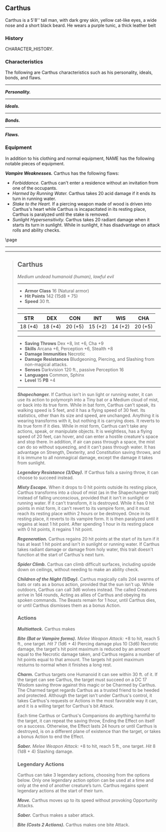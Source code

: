 ## Carthus
Carthus is a 5'8'' tall man, with dark grey skin, yellow cat-like eyes, a wide nose and a short black beard. He wears a purple tunic, a thick leather belt 

### History
CHARACTER_HISTORY.

### Characteristics
The following are Carthus characteristics such as his personality, ideals, bonds, and flaws.
___
***Personality.***

___
***Ideals.***

___
***Bonds.***

___
***Flaws.***

### Equipment
In addition to his clothing and normal equipment, NAME has the following notable pieces of equipment.

***Vampire Weaknesses.***
Carthus has the following flaws:
- *Forbiddance.* Carthus can't enter a residence without an invitation from one of the occupants.
- *Harmed by Running Water.* Carthus takes 20 acid damage if it ends its turn in running water.
- *Stake to the Heart.* If a piercing weapon made of wood is driven into Carthus's heart while Carthus is incapacitated in its resting place, Carthus is paralyzed until the stake is removed.
- *Sunlight Hypersensitivity.* Carthus takes 20 radiant damage when it starts its turn in sunlight. While in sunlight, it has disadvantage on attack rolls and ability checks.

\page

___
___
> ## Carthus
>*Medium undead humanoid (human), lawful evil*
> ___
> - **Armor Class** 16 (Natural armor)
> - **Hit Points** 142 (15d8 + 75)
> - **Speed** 30 ft.
>___
>|   STR   |   DEX   |   CON   |   INT   |   WIS   |   CHA   |
>|:-------:|:-------:|:-------:|:-------:|:-------:|:-------:|
>| 18 (+4) | 18 (+4) | 20 (+5) | 15 (+2) | 14 (+2) | 20 (+5) |
>___
> - **Saving Throws** Dex +8, Int +6, Cha +9
> - **Skills** Arcana +6, Perception +6, Stealth +8
> - **Damage Immunities** Necrotic
> - **Damage Resistances** Bludgeoning, Piercing, and Slashing from non-magical attacks.
> - **Senses** Darkvision 120 ft., passive Perception 16
> - **Languages** Common, Sphinx
> - **Level** 15 **PB** +4
> ___
> ***Shapechanger.***
> If Carthus isn't in sun light or running water, it can use its action to polymorph into a Tiny bat or a Medium cloud of mist, or back into its true form. While in bat form, Carthus can't speak, its walking speed is 5 feet, and it has a flying speed of 30 feet. Its statistics, other than its size and speed, are unchanged. Anything it is wearing transforms with it, but nothing it is carrying does. It reverts to its true form if it dies. While in mist form, Carthus can't take any actions, speak, or manipulate objects. It is weightless, has a flying speed of 20 feet, can hover, and can enter a hostile creature's space and stop there. In addition, if air can pass through a space, the mist can do so without squeezing, and it can't pass through water. It has advantage on Strength, Dexterity, and Constitution saving throws, and it is immune to all nonmagical damage, except the damage it takes from sunlight.
>
> ***Legendary Resistance (3/Day).***
> If Carthus fails a saving throw, it can choose to succeed instead.
>
> ***Misty Escape.***
> When it drops to 0 hit points outside its resting place, Carthus transforms into a cloud of mist (as in the Shapechanger trait) instead of falling unconscious, provided that it isn't in sunlight or running water. If it can't transform, it is destroyed. While it has 0 hit points in mist form, it can't revert to its vampire form, and it must reach its resting place within 2 hours or be destroyed. Once in its resting place, it reverts to its vampire form. It is then paralyzed until it regains at least 1 hit point. After spending 1 hour in its resting place with 0 hit points, it regains 1 hit point.
>
> ***Regeneration.***
> Carthus regains 20 hit points at the start of its turn if it has at least 1 hit point and isn't in sunlight or running water. If Carthus takes radiant damage or damage from holy water, this trait doesn't function at the start of Carthus's next turn.
>
> ***Spider Climb.***
> Carthus can climb difficult surfaces, including upside down on ceilings, without needing to make an ability check.
>
> ***Children of the Night (1/Day).***
> Carthus magically calls 2d4 swarms of bats or rats as a bonus action, provided that the sun isn't up. While outdoors, Carthus can call 3d6 wolves instead. The called Creatures arrive in 1d4 rounds, Acting as allies of Carthus and obeying its spoken commands. The Beasts remain for 1 hour, until Carthus dies, or until Carthus dismisses them as a bonus Action.
>
> ### Actions
> ***Multiattack.*** Carthus makes
>
> ***Bite (Bat or Vampire forms).*** *Melee Weapon Attack:* +8 to hit, reach 5 ft., one target. *Hit* 7 (1d6 + 4) Piercing damage plus 10 (3d6) Necrotic damage, the target's hit point maximum is reduced by an amount equal to the Necrotic damage taken, and Carthus regains a number of hit points equal to that amount. The targets hit point maximum resturns to normal when it finishes a long rest.
>
> ***Charm.***
> Carthus targets one Humanoid it can see within 30 ft. of it. If the target can see Carthus, the target must succeed on a DC 17 Wisdom saving throw against this magic or be Charmed by Carthus. The Charmed target regards Carthus as a trusted friend to be heeded and protected. Although the target isn't under Carthus's control, it takes Carthus's requests or Actions in the most favorable way it can, and it is a willing target for Carthus's bit Attack.
>
> Each time Carthus or Carthus's Companions do anything harmful to the target, it can repeat the saving throw, Ending the Effect on itself on a success. Otherwise, the Effect lasts 24 hours or until Carthus is destroyed, is on a different plane of existence than the target, or takes a bonus Action to end the Effect.
>
> ***Saber.*** *Melee Weapon Attack:* +8 to hit, reach 5 ft., one target. *Hit* 8 (1d8 + 4) Slashing damage. 
>
>
> ### Legendary Actions
> Carthus can take 3 legendary actions, choosing from the options below. Only one legendary action option can be used at a time and only at the end of another creature’s turn. Carthus regains spent legendary actions at the start of their turn.
>
> ***Move.*** Carthus moves up to its speed without provoking Opportunity Attacks.
>
> ***Saber.*** Carthus makes a saber attack.
>
> ***Bite (Costs 2 Actions).*** Carthus makes one bite Attack.
>